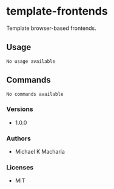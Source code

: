 # template-frontends

Template browser-based frontends.

## Usage

```
No usage available
```

## Commands

```
No commands available
```

### Versions

- 1.0.0

### Authors

- Michael K Macharia

### Licenses

- MIT
